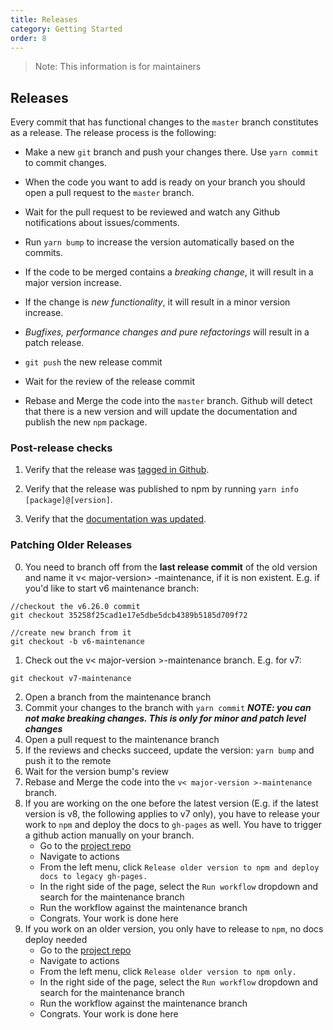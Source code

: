 ```yaml
---
title: Releases
category: Getting Started
order: 8
---
```


> Note: This information is for maintainers

## Releases

Every commit that has functional changes to the `master` branch constitutes as a release. The release process is the following:

- Make a new `git` branch and push your changes there. Use `yarn commit` to commit changes.
- When the code you want to add is ready on your branch you should open a pull request to the `master` branch.
- Wait for the pull request to be reviewed and watch any Github notifications about issues/comments.
- Run `yarn bump` to increase the version automatically based on the commits.

- If the code to be merged contains a _breaking change_, it will result in a major version increase.

- If the change is _new functionality_, it will result in a minor version increase.

- _Bugfixes, performance changes and pure refactorings_ will result in a patch release.

- `git push` the new release commit

- Wait for the review of the release commit

- Rebase and Merge the code into the `master` branch. Github will detect that there is a new version and will update the documentation and publish the new `npm` package.

### Post-release checks

1. Verify that the release was [tagged in Github](https://github.com/instructure/instructure-ui/releases).

1. Verify that the release was published to npm by running `yarn info [package]@[version]`.

1. Verify that the [documentation was updated](https://instructure.design/).

### Patching Older Releases

0. You need to branch off from the **last release commit** of the old version and name it v< major-version> -maintenance, if it is non existent. E.g. if you'd like to start v6 maintenance branch:

```
//checkout the v6.26.0 commit
git checkout 35258f25cad1e17e5dbe5dcb4389b5185d709f72

//create new branch from it
git checkout -b v6-maintenance
```

1.  Check out the v< major-version >-maintenance branch. E.g. for v7:

```
git checkout v7-maintenance
```

2. Open a branch from the maintenance branch
3. Commit your changes to the branch with `yarn commit` **_NOTE: you can not make breaking changes. This is only for minor and patch level changes_**
4. Open a pull request to the maintenance branch
5. If the reviews and checks succeed, update the version: `yarn bump` and push it to the remote
6. Wait for the version bump's review
7. Rebase and Merge the code into the `v< major-version >-maintenance` branch.
8. If you are working on the one before the latest version (E.g. if the latest version is v8, the following applies to v7 only), you have to release your work to `npm` and deploy the docs to `gh-pages` as well. You have to trigger a github action manually on your branch.
   - Go to the [project repo](https://github.com/instructure/instructure-ui)
   - Navigate to actions
   - From the left menu, click `Release older version to npm and deploy docs to legacy gh-pages.`
   - In the right side of the page, select the `Run workflow` dropdown and search for the maintenance branch
   - Run the workflow against the maintenance branch
   - Congrats. Your work is done here
9. If you work on an older version, you only have to release to `npm`, no docs deploy needed
   - Go to the [project repo](https://github.com/instructure/instructure-ui)
   - Navigate to actions
   - From the left menu, click `Release older version to npm only.`
   - In the right side of the page, select the `Run workflow` dropdown and search for the maintenance branch
   - Run the workflow against the maintenance branch
   - Congrats. Your work is done here
